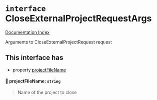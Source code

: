 # `interface` CloseExternalProjectRequestArgs

[Documentation Index](../README.md)

Arguments to CloseExternalProjectRequest request

## This interface has

- property [projectFileName](#-projectfilename-string)


#### 📄 projectFileName: `string`

> Name of the project to close




